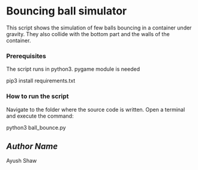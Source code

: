 # Bouncing ball simulator
<!--Remove the below lines and add yours -->
This script shows the simulation of few balls bouncing in a container under gravity.
They also collide with the bottom part and the walls of the container.

### Prerequisites
<!--Remove the below lines and add yours -->
The script runs in python3.
pygame module is needed

pip3 install requirements.txt

### How to run the script
<!--Remove the below lines and add yours -->
Navigate to the folder where the source code is written.
Open a terminal and execute the command:

python3 ball_bounce.py

## *Author Name*
<!--Remove the below lines and add yours -->
Ayush Shaw
